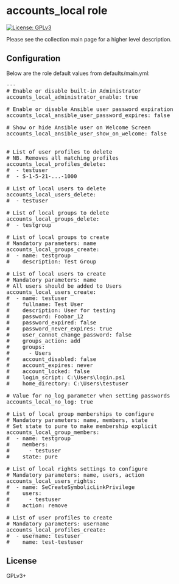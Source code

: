 # accounts_local role

[![License: GPLv3](https://img.shields.io/badge/license-GPLv3-brightgreen.svg)](https://www.gnu.org/licenses/gpl-3.0)

Please see the collection main page for a higher level description.

## Configuration

Below are the role default values from defaults/main.yml:

<pre>
---
# Enable or disable built-in Administrator
accounts_local_administrator_enable: true

# Enable or disable Ansible user password expiration
accounts_local_ansible_user_password_expires: false

# Show or hide Ansible user on Welcome Screen
accounts_local_ansible_user_show_on_welcome: false


# List of user profiles to delete
# NB. Removes all matching profiles
accounts_local_profiles_delete:
#  - testuser
#  - S-1-5-21-...-1000

# List of local users to delete
accounts_local_users_delete:
#  - testuser

# List of local groups to delete
accounts_local_groups_delete:
#  - testgroup

# List of local groups to create
# Mandatory parameters: name
accounts_local_groups_create:
#  - name: testgroup
#    description: Test Group

# List of local users to create
# Mandatory parameters: name
# All users should be added to Users
accounts_local_users_create:
#  - name: testuser
#    fullname: Test User
#    description: User for testing
#    password: Foobar_12
#    password_expired: false
#    password_never_expires: true
#    user_cannot_change_password: false
#    groups_action: add
#    groups:
#      - Users
#    account_disabled: false
#    account_expires: never
#    account_locked: false
#    login_script: C:\Users\login.ps1
#    home_directory: C:\Users\testuser

# Value for no_log parameter when setting passwords
accounts_local_no_log: true

# List of local group memberships to configure
# Mandatory parameters: name, members, state
# Set state to pure to make membership explicit
accounts_local_group_members:
#  - name: testgroup
#    members:
#      - testuser
#    state: pure

# List of local rights settings to configure
# Mandatory parameters: name, users, action
accounts_local_users_rights:
#  - name: SeCreateSymbolicLinkPrivilege
#    users:
#      - testuser
#    action: remove

# List of user profiles to create
# Mandatory parameters: username
accounts_local_profiles_create:
#  - username: testuser
#    name: test-testuser
</pre>

## License

GPLv3+
